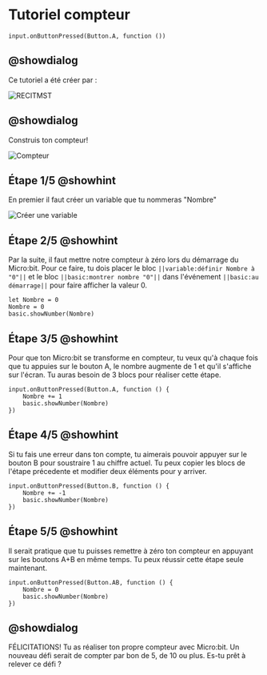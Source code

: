 # Tutoriel compteur

```template
input.onButtonPressed(Button.A, function ())
```

## @showdialog
Ce tutoriel a été créer par :
 
![RECITMST](https://drive.google.com/uc?id=1YsdDZIAnwl9ZNGyIEu6d0xQoCtZ8eRXa)
  
## @showdialog
 
Construis ton compteur!
 
![Compteur](https://drive.google.com/uc?id=1H0uVMmrqvSdWm0xzozLm1oho0AgUch62)

## Étape 1/5 @showhint

En premier il faut créer un variable que tu nommeras "Nombre"

![Créer une variable](https://drive.google.com/uc?id=1xpWsU0MOqC92aGmJPbaPUdsU_XF7xsrQ)


## Étape 2/5 @showhint

Par la suite, il faut mettre notre compteur à zéro lors du démarrage du Micro:bit.  Pour ce faire, tu dois placer le bloc ``||variable:définir Nombre à "0"||`` et le bloc ``||basic:montrer nombre "0"||`` dans l'événement ``||basic:au démarrage||`` pour faire afficher la valeur 0.

```blocks
let Nombre = 0
Nombre = 0
basic.showNumber(Nombre)
```

## Étape 3/5 @showhint

Pour que ton Micro:bit se transforme en compteur, tu veux qu'à chaque fois que tu appuies sur le bouton A, le nombre augmente de 1 et qu'il s'affiche sur l'écran.  Tu auras besoin de 3 blocs pour réaliser cette étape.


```blocks
input.onButtonPressed(Button.A, function () {
    Nombre += 1
    basic.showNumber(Nombre)
})
```
## Étape 4/5 @showhint

Si tu fais une erreur dans ton compte, tu aimerais pouvoir appuyer sur le bouton B pour soustraire 1 au chiffre actuel.  Tu peux copier les blocs de l'étape précedente et modifier deux éléments pour y arriver.

```blocks
input.onButtonPressed(Button.B, function () {
    Nombre += -1
    basic.showNumber(Nombre)
})
```

## Étape 5/5 @showhint

Il serait pratique que tu puisses remettre à zéro ton compteur en appuyant sur les boutons A+B en même temps.  Tu peux réussir cette étape seule maintenant.

```blocks
input.onButtonPressed(Button.AB, function () {
    Nombre = 0
    basic.showNumber(Nombre)
})
```
## @showdialog

FÉLICITATIONS!  Tu as réaliser ton propre compteur avec Micro:bit.  Un nouveau défi serait de compter par bon de 5, de 10 ou plus.  Es-tu prêt à relever ce défi ?